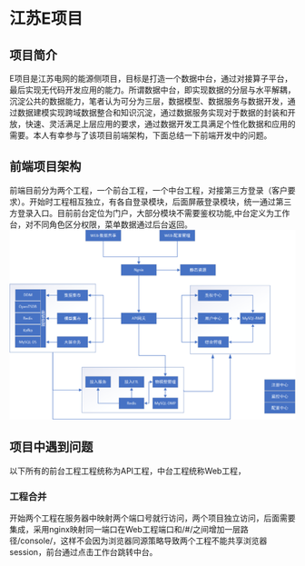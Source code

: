 # 江苏E项目
## 项目简介
E项目是江苏电网的能源侧项目，目标是打造一个数据中台，通过对接算子平台，最后实现无代码开发应用的能力。所谓数据中台，即实现数据的分层与水平解耦，沉淀公共的数据能力，笔者认为可分为三层，数据模型、数据服务与数据开发，通过数据建模实现跨域数据整合和知识沉淀，通过数据服务实现对于数据的封装和开放，快速、灵活满足上层应用的要求，通过数据开发工具满足个性化数据和应用的需要。本人有幸参与了该项目前端架构，下面总结一下前端开发中的问题。
## 前端项目架构
前端目前分为两个工程，一个前台工程，一个中台工程，对接第三方登录（客户要求）。开始时工程相互独立，有各自登录模块，后面屏蔽登录模块，统一通过第三方登录入口。目前前台定位为门户，大部分模块不需要鉴权功能,中台定义为工作台，对不同角色区分权限，菜单数据通过后台返回。<br>
![E项目架构](https://github.com/18134906388/Summary-Document/blob/master/image/E-Program.png?raw=true)

## 项目中遇到问题
以下所有的前台工程工程统称为API工程，中台工程统称Web工程，
### 工程合并
开始两个工程在服务器中映射两个端口号就行访问，两个项目独立访问，后面需要集成，采用nginx映射同一端口在Web工程端口和/#/之间增加一层路径/console/，这样不会因为浏览器同源策略导致两个工程不能共享浏览器session，前台通过点击工作台跳转中台。
